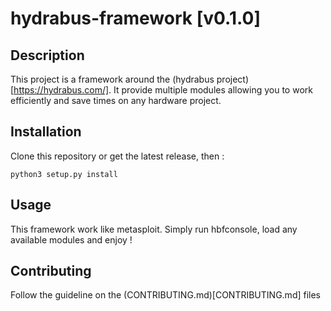 # hydrabus-framework [v0.1.0]

## Description

This project is a framework around the (hydrabus project)[https://hydrabus.com/].
It provide multiple modules allowing you to work efficiently and save times on any hardware project.

## Installation

Clone this repository or get the latest release, then :

```
python3 setup.py install
```

## Usage

This framework work like metasploit. Simply run hbfconsole, load any available modules and enjoy !

## Contributing

Follow the guideline on the (CONTRIBUTING.md)[CONTRIBUTING.md] files


